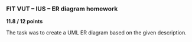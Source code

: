 ### FIT VUT – IUS – ER diagram homework
**11.8 / 12 points**

The task was to create a UML ER diagram based on the given description.
